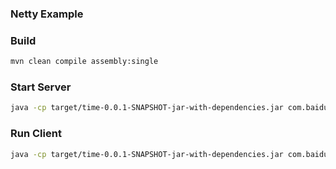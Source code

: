 ### Netty Example

### Build
```bash
mvn clean compile assembly:single
```

### Start Server
```bash
java -cp target/time-0.0.1-SNAPSHOT-jar-with-dependencies.jar com.baidu.zhixin.netty.server.TimeServer
```

### Run Client
```bash
java -cp target/time-0.0.1-SNAPSHOT-jar-with-dependencies.jar com.baidu.zhixin.netty.client.TimeClient 127.0.0.1 8081
```
